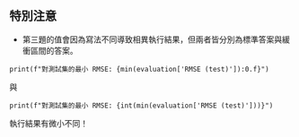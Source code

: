## 特別注意
 - 第三題的值會因為寫法不同導致相異執行結果，但兩者皆分別為標準答案與緩衝區間的答案。

```
print(f"對測試集的最小 RMSE: {min(evaluation['RMSE (test)']):0.f}")
```
與
```
print(f"對測試集的最小 RMSE: {int(min(evaluation['RMSE (test)']))}")
```
執行結果有微小不同！
